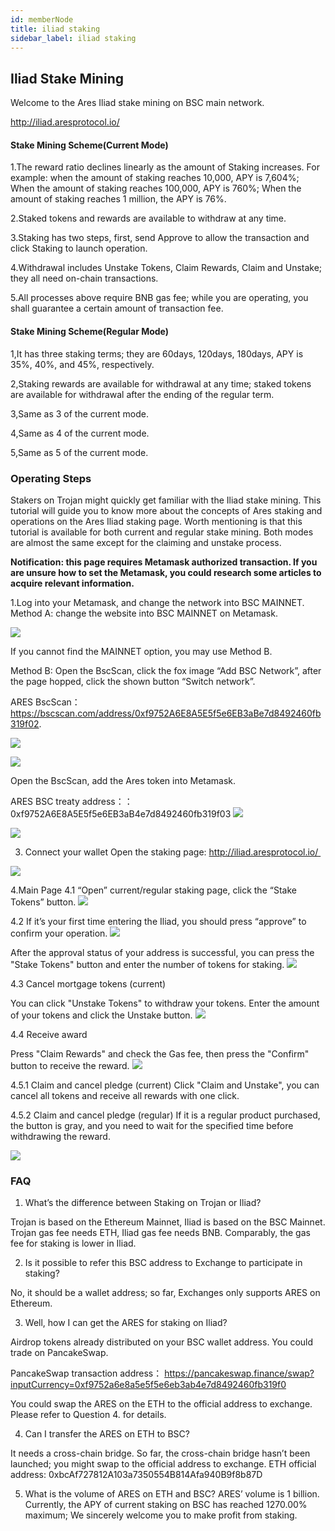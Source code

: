```yaml
---
id: memberNode
title: iliad staking
sidebar_label: iliad staking
---
```


## Iliad Stake Mining 

Welcome to the Ares Iliad stake mining on BSC main network. 

http://iliad.aresprotocol.io/

#### Stake Mining Scheme(Current Mode)

1.The reward ratio declines linearly as the amount of Staking increases. For example: when the amount of staking reaches 10,000, APY is 7,604%; When the amount of staking reaches 100,000, APY is 760%; When the amount of staking reaches 1 million, the APY is 76%.

2.Staked tokens and rewards are available to withdraw at any time.

3.Staking has two steps, first, send Approve to allow the transaction and click Staking to launch operation.

4.Withdrawal includes Unstake Tokens, Claim Rewards, Claim and Unstake; they all need on-chain transactions.

5.All processes above require BNB gas fee; while you are operating, you shall guarantee a certain amount of transaction fee.

#### Stake Mining Scheme(Regular Mode)
1,It has three staking terms; they are 60days, 120days, 180days, APY is 35%, 40%, and 45%, respectively.

2,Staking rewards are available for withdrawal at any time; staked tokens are available for withdrawal after the ending of the regular term.

3,Same as 3 of the current mode.

4,Same as 4 of the current mode.

5,Same as 5 of the current mode.



### Operating Steps

Stakers on Trojan might quickly get familiar with the Iliad stake mining. This tutorial will guide you to know more about the concepts of Ares staking and operations on the Ares Iliad staking page. Worth mentioning is that this tutorial is available for both current and regular stake mining. Both modes are almost the same except for the claiming and unstake process.

**Notification: this page requires Metamask authorized transaction. If you are unsure how to set the Metamask, you could research some articles to acquire relevant information.**

1.Log into your Metamask, and change the network into BSC MAINNET.
Method A: change the website into BSC MAINNET on Metamask.

![](assets/build/10.png)

If you cannot find the MAINNET option, you may use Method B.

Method B: Open the BscScan, click the fox image “Add BSC Network”, after the page hopped, click the shown button “Switch network”.

ARES BscScan：https://bscscan.com/address/0xf9752A6E8A5E5f5e6EB3aBe7d8492460fb319f02. 

![](assets/build/11.png)

![](assets/build/12.png)

Open the BscScan, add the Ares token into Metamask.

ARES BSC treaty address：：0xf9752A6E8A5E5f5e6EB3aB4e7d8492460fb319f03
![](assets/build/13.png)

![](assets/build/14.png)

3. Connect your wallet
Open the staking page:
http://iliad.aresprotocol.io/ 

![](assets/build/15.png)


4.Main Page
4.1 “Open” current/regular staking page, click the “Stake Tokens” button.
![](assets/build/16.png)

4.2 If it’s your first time entering the Iliad, you should press “approve” to confirm your operation.
![](assets/build/17.png)

After the approval status of your address is successful, you can press the "Stake Tokens" button and enter the number of tokens for staking.
![](assets/build/18.png)

4.3 Cancel mortgage tokens (current)

You can click "Unstake Tokens" to withdraw your tokens. Enter the amount of your tokens and click the Unstake button.
![](assets/build/19.png)

4.4 Receive award

Press "Claim Rewards" and check the Gas fee, then press the "Confirm" button to receive the reward.
![](assets/build/20.png)

4.5.1 Claim and cancel pledge (current) Click "Claim and Unstake", you can cancel all tokens and receive all rewards with one click.

4.5.2 Claim and cancel pledge (regular) If it is a regular product purchased, the button is gray, and you need to wait for the specified time before withdrawing the reward.

![](assets/build/21.png)


### FAQ
1. What’s the difference between Staking on Trojan or Iliad?

Trojan is based on the Ethereum Mainnet, Iliad is based on the BSC Mainnet.
Trojan gas fee needs ETH, Iliad gas fee needs BNB.
Comparably, the gas fee for staking is lower in Iliad.

2. Is it possible to refer this BSC address to Exchange to participate in staking?

No, it should be a wallet address; so far, Exchanges only supports ARES on Ethereum.

3. Well, how I can get the ARES for staking on Iliad?

Airdrop tokens already distributed on your BSC wallet address.
You could trade on PancakeSwap.

PancakeSwap transaction address：
https://pancakeswap.finance/swap?inputCurrency=0xf9752a6e8a5e5f5e6eb3ab4e7d8492460fb319f0

You could swap the ARES on the ETH to the official address to exchange. Please refer to Question 4. for details.

4. Can I transfer the ARES on ETH to BSC?

It needs a cross-chain bridge. So far, the cross-chain bridge hasn’t been launched; you might swap to the official address to exchange.
ETH official address: 0xbcAf727812A103a7350554B814Afa940B9f8b87D

5. What is the volume of ARES on ETH and BSC?
ARES’ volume is 1 billion.
Currently, the APY of current staking on BSC has reached 1270.00% maximum; We sincerely welcome you to make profit from staking.